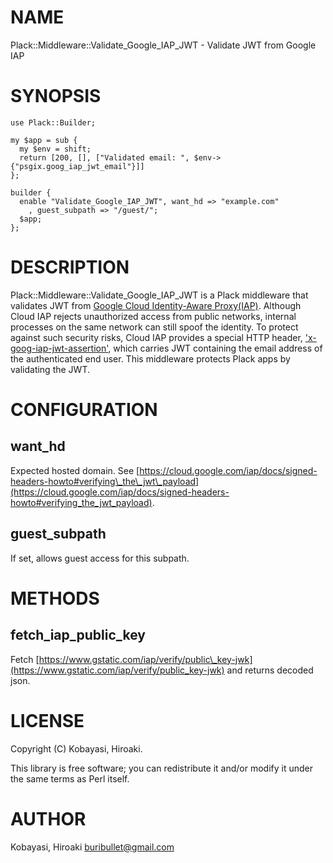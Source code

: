 
# NAME

Plack::Middleware::Validate\_Google\_IAP\_JWT - Validate JWT from Google IAP

# SYNOPSIS

    use Plack::Builder;

    my $app = sub {
      my $env = shift;
      return [200, [], ["Validated email: ", $env->{"psgix.goog_iap_jwt_email"}]]
    };

    builder {
      enable "Validate_Google_IAP_JWT", want_hd => "example.com"
        , guest_subpath => "/guest/";
      $app;
    };

# DESCRIPTION

Plack::Middleware::Validate\_Google\_IAP\_JWT is a Plack middleware that validates JWT from
[Google Cloud Identity-Aware Proxy(IAP)](https://cloud.google.com/security/products/iap). 
Although Cloud IAP rejects unauthorized access from public networks, 
internal processes on the same network can still spoof the identity.
To protect against such security risks, Cloud IAP provides a special HTTP header, ['x-goog-iap-jwt-assertion'](https://cloud.google.com/iap/docs/signed-headers-howto),
which carries JWT containing the email address of the authenticated end user.
 This middleware protects Plack apps by validating the JWT.

# CONFIGURATION

## want\_hd

Expected hosted domain. See [https://cloud.google.com/iap/docs/signed-headers-howto#verifying\_the\_jwt\_payload](https://cloud.google.com/iap/docs/signed-headers-howto#verifying_the_jwt_payload).

## guest\_subpath

If set, allows guest access for this subpath.

# METHODS

## fetch\_iap\_public\_key

Fetch [https://www.gstatic.com/iap/verify/public\_key-jwk](https://www.gstatic.com/iap/verify/public_key-jwk) and returns decoded json.

# LICENSE

Copyright (C) Kobayasi, Hiroaki.

This library is free software; you can redistribute it and/or modify
it under the same terms as Perl itself.

# AUTHOR

Kobayasi, Hiroaki <buribullet@gmail.com>

